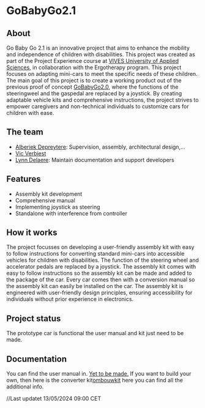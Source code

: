 # GoBabyGo2.1

## About

Go Baby Go 2.1 is an innovative project that aims to enhance the mobility and independence of children with disabilities.
This project was created as part of the Project Experience course at [VIVES University of Applied Sciences](https://www.vives.be/en), in collaboration with the Ergotherapy program. This project focuses on adapting mini-cars to meet the specific needs of these children.
The main goal of this project is to create a working product out of the previous proof of concept [GoBabyGo2.0](https://github.com/vives-project-xp/GoBabyGo2.0), where the functions of the steeringweel and the gaspedal are replaced by a joystick.
By creating adaptable vehicle kits and comprehensive instructions, the project strives to empower caregivers and non-technical individuals to customize cars for children with ease.

## The team

- [Alberiek Depreytere](https://github.com/AlberiekDepreytere): Supervision, assembly, architectural design,...
- [Vic Verbiest](https://github.com/Vic-Verbiest) <!--Beschrijving rol toevoegen-->
- [Lynn Delaere](https://github.com/LynnDelaere): Maintain documentation and support developers


## Features

- Assembly kit development
- Comprehensive manual
- Implementing joystick as steering
- Standalone with interference from controller

## How it works

The project focusses on developing a user-friendly assembly kit with easy to follow instructions for converting standard mini-cars into accessible vehicles for children with disabilities. The function of the steering wheel and accelerator pedals are replaced by a joystick.
The assembly kit comes with easy to follow instructions so the assembly kit can be made and added to the package of the car. Every car comes then with a conversion manual so the assembly kit can easily be installed on the car. The assembly kit is engineered with user-friendly design principles, ensuring accessibility for individuals without prior experience in electronics.

## Project status

The prototype car is functional the user manual and kit just need to be made.

## Documentation

 You can find the user manual in. [Yet to be made.]()
 If you want to build your own, then here is the converter kit[ombouwkit](/Documentation/Ombouwkit.md) here you can find all the additional info.

//Last updatet 13/05/2024 09:00 CET
